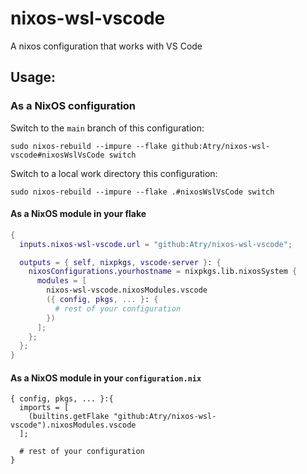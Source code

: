 # nixos-wsl-vscode
A nixos configuration that works with VS Code

## Usage:

### As a NixOS configuration

Switch to the `main` branch of this configuration:

```
sudo nixos-rebuild --impure --flake github:Atry/nixos-wsl-vscode#nixosWslVsCode switch
```

Switch to a local work directory this configuration:

```
sudo nixos-rebuild --impure --flake .#nixosWslVsCode switch
```

#### As a NixOS module in your flake

```nix
{
  inputs.nixos-wsl-vscode.url = "github:Atry/nixos-wsl-vscode";

  outputs = { self, nixpkgs, vscode-server }: {
    nixosConfigurations.yourhostname = nixpkgs.lib.nixosSystem {
      modules = [
        nixos-wsl-vscode.nixosModules.vscode
        ({ config, pkgs, ... }: {
          # rest of your configuration
        })
      ];
    };
  };
}
```
#### As a NixOS module in your `configuration.nix`

```
{ config, pkgs, ... }:{
  imports = [
    (builtins.getFlake "github:Atry/nixos-wsl-vscode").nixosModules.vscode
  ];

  # rest of your configuration
}
```
